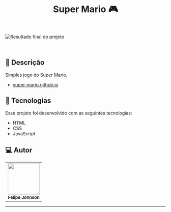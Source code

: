 <h1 align="center">
  Super Mario 🎮 
</h1>

<br>

![Resultado final do projeto](https://media.discordapp.net/attachments/1088112544905969736/1097580267746627674/mario.png?width=1169&height=657)

<br>

## 📝 Descrição 

Simples jogo do Super Mario. 

-  [super-mario.github.io](https://felipejohnsonn.github.io/super-mario/)

## 🚀 Tecnologias

Esse projeto foi desenvolvido com as seguintes tecnologias:

- HTML
- CSS
- JavaScript


 </p>
 
## 💻 Autor<br>
<table>
  <tr>
    <td align="center">
      <a href="https://github.com/felipejohnsonn">
        <img src="https://avatars.githubusercontent.com/u/128244805?s=96&v=4" width="100px;" /><br>
        <sub>
          <b>Felipe Johnson</b>
        </sub>
      </a>
    </td>
  </tr>
</table>

-----
